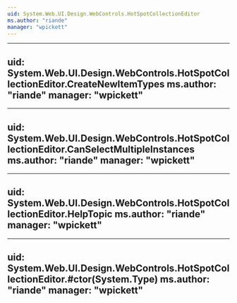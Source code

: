 ```yaml
---
uid: System.Web.UI.Design.WebControls.HotSpotCollectionEditor
ms.author: "riande"
manager: "wpickett"
---
```


---
uid: System.Web.UI.Design.WebControls.HotSpotCollectionEditor.CreateNewItemTypes
ms.author: "riande"
manager: "wpickett"
---

---
uid: System.Web.UI.Design.WebControls.HotSpotCollectionEditor.CanSelectMultipleInstances
ms.author: "riande"
manager: "wpickett"
---

---
uid: System.Web.UI.Design.WebControls.HotSpotCollectionEditor.HelpTopic
ms.author: "riande"
manager: "wpickett"
---

---
uid: System.Web.UI.Design.WebControls.HotSpotCollectionEditor.#ctor(System.Type)
ms.author: "riande"
manager: "wpickett"
---
